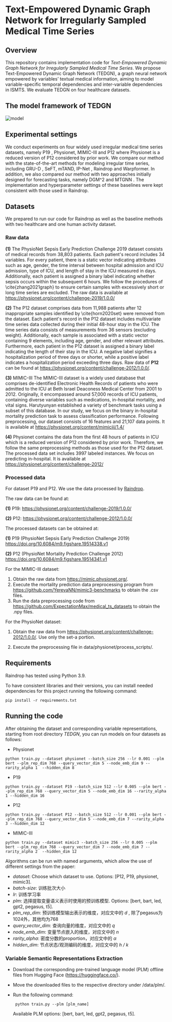 # Text-Empowered Dynamic Graph Network for Irregularly Sampled Medical Time Series

## Overview

This repository contains implementation code for *Text-Empowered Dynamic Graph Network for Irregularly Sampled Medical Time Series*.
We propose Text-Empowered Dynamic Graph Network (TEDGN), a graph neural network empowered by variables’ textual medical information, aiming to model variable-specific temporal dependencies and inter-variable dependencies in ISMTS. 
We evaluate TEDGN on four healthcare datasets.

## The model framework of TEDGN

![model](C:\Users\86136\Desktop\TEDGN\model.png)



## Experimental settings

 We conduct experiments on four widely used irregular medical time series datasets, namely P19 , Physionet, MIMIC-III  and P12  where Physionet is a reduced version of P12 considered by prior work. We compare our method with the state-of-the-art methods for modeling irregular time series,  including GRU-D , SeFT, mTAND, IP-Net , Raindrop and Warpformer. In addition, we also compared our method with two approaches initially designed for forecasting tasks, namely DGM^2  and MTGNN . The implementation and hyperparameter settings of these baselines were kept consistent with those used in Raindrop.

## Datasets

We prepared to run our code for Raindrop as well as the baseline methods with two healthcare and 
one human activity dataset.

### Raw data

**(1)** The PhysioNet Sepsis Early Prediction Challenge 2019  dataset consists of medical records from 38,803 patients. Each patient's record includes 34 variables. For every patient, there is a static vector indicating attributes such as age, gender, the time interval between hospital admission and ICU admission, type of ICU, and length of stay in the ICU measured in days. Additionally, each patient is assigned a binary label indicating whether sepsis occurs within the subsequent 6 hours. We follow the procedures of \cite{zhang2021graph} to ensure certain samples with excessively short or long time series are excluded. The raw data is available at https://physionet.org/content/challenge-2019/1.0.0/

**(2)** The P12  dataset comprises data from 11,988 patients after 12 inappropriate samples identified by \cite{horn2020set} were removed from the dataset. Each patient's record in the P12 dataset includes multivariate time series data collected during their initial 48-hour stay in the ICU. The time series data consists of measurements from 36 sensors (excluding weight). Additionally, each sample is associated with a static vector containing 9 elements, including age, gender, and other relevant attributes. Furthermore, each patient in the P12 dataset is assigned a binary label indicating the length of their stay in the ICU. A negative label signifies a hospitalization period of three days or shorter, while a positive label indicates a hospitalization period exceeding three days.  Raw data of **P12** can be found at https://physionet.org/content/challenge-2012/1.0.0/.

**(3)** MIMIC-III The MIMIC-III dataset is a widely used database that comprises de-identified Electronic Health Records of patients who were admitted to the ICU at Beth Israel Deaconess Medical Center from 2001 to 2012. Originally, it encompassed around 57,000 records of ICU patients, containing diverse variables such as medications, in-hospital mortality, and vital signs. Harutyunyan established a variety of benchmark tasks using a subset of this database. In our study, we focus on the binary in-hospital mortality prediction task to assess classification performance. Following preprocessing, our dataset consists of 16 features and 21,107 data points. It is available at https://physionet.org/content/mimiciii/1.4/

**(4)** Physionet contains the data from the first 48 hours of patients in ICU which is a reduced version of P12 considered by prior work. Therefore, we follow the same preprocessing methods as those used for the P12 dataset. The processed data set includes 3997 labeled instances. We focus on predicting in-hospital. It is available at https://physionet.org/content/challenge-2012/

### Processed data

For dataset P19 and P12. We use the data processed by [Raindrop](https://github.com/mims-harvard/Raindrop). 

The raw data can be found at:

**(1)** P19: https://physionet.org/content/challenge-2019/1.0.0/

**(2)** P12: https://physionet.org/content/challenge-2012/1.0.0/

The processed datasets can be obtained at:

**(1)** P19 (PhysioNet Sepsis Early Prediction Challenge 2019) https://doi.org/10.6084/m9.figshare.19514338.v1

**(2)** P12 (PhysioNet Mortality Prediction Challenge 2012) https://doi.org/10.6084/m9.figshare.19514341.v1

For the MIMIC-III dataset:

1. Obtain the raw data from https://mimic.physionet.org/.
2. Execute the mortality prediction data preprocessing program from https://github.com/YerevaNN/mimic3-benchmarks to obtain the .csv files.
3. Run the data preprocessing code from https://github.com/ExpectationMax/medical_ts_datasets to obtain the .npy files.

For the PhysioNet dataset:

1. Obtain the raw data from https://physionet.org/content/challenge-2012/1.0.0/. Use only the set-a portion.

2. Execute the preprocessing file in data/physionet/process_scripts/.

   

## Requirements

Raindrop has tested using Python 3.9.

To have consistent libraries and their versions, you can install needed dependencies 
for this project running the following command:

```
pip install -r requirements.txt
```



## Running the code

After obtaining the dataset and corresponding variable representations, starting from root directory *TEDGN*, you can run models on four datasets as follows:

- Physionet

```
python train.py --dataset physionet --batch_size 256 --lr 0.001 --plm bert --plm_rep_dim 768 --query_vector_dim 5 --node_emb_dim 9 --rarity_alpha 1  --hidden_dim 8  
```

- P19

```
python train.py --dataset P19 --batch_size 512 --lr 0.005 --plm bert --plm_rep_dim 768 --query_vector_dim 5 --node_emb_dim 16 --rarity_alpha 1 --hidden_dim 16 
```

- P12

```
python train.py --dataset P12 --batch_size 512 --lr 0.001 --plm bert --plm_rep_dim 768 --query_vector_dim 5 --node_emb_dim 7 --rarity_alpha 3 --hidden_dim 12 
```

- MIMIC-III

```
python train.py --dataset mimic3 --batch_size 256 --lr 0.005 --plm bert --plm_rep_dim 768 --query_vector_dim 7 --node_emb_dim 7 --rarity_alpha 2  --hidden_dim 12  
```

Algorithms can be run with named arguments, which allow the use of different settings from the paper:

- *dataset*: Choose which dataset to use. Options: [P12, P19, physionet, mimic3].
- *batch-size*: 训练批次大小
- *lr*: 训练学习率
- *plm*: 选择提取变量语义表示时使用的预训练模型. Options: [bert, bart, led, gpt2, pegasus, t5].
- *plm_rep_dim*: 预训练模型输出表示的维度，对应文中的 *d* , 除了pegasus为1024外，其他均为768
- *query_vector_dim*: 查询向量的维度，对应文中的 *q*
- *node_emb_dim*: 变量节点嵌入的维度，对应文中的 *n*
- *rarity_alpha*: 密度分数的proportion，对应文中的 *α*
- *hidden_dim*: 节点状态/观测编码的维度，对应文中的 *h / k*



### Variable Semantic Representations Extraction

- Download the corresponding pre-trained language model (PLM) offline files from Hugging Face (https://huggingface.co/).

- Move the downloaded files to the respective directory under /data/plm/.

- Run the following command:

  ```
   python train.py --plm [plm_name]
  ```

  Available PLM options: [bert, bart, led, gpt2, pegasus, t5].